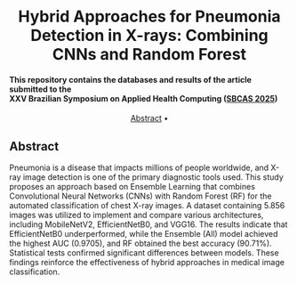 

<h1 align="center">
  <!-- <img align="center" alt="SBSI" height="80" width="280" src="https://sbsi2024.ufjf.br/assets/images/sbsi2024.png"> <br> -->
  <br>
   Hybrid Approaches for Pneumonia Detection in X-rays: Combining CNNs and Random Forest
  <br>
</h1>

<h4 align=“center”>This repository contains the databases and results of the article submitted to the <br> XXV Brazilian Symposium on Applied Health Computing (<a href=“https://www.sbcas2025.com/”>SBCAS 2025</a>)</h4>

<p align="center">
  <a href="#abstract">Abstract</a> •
  <!-- <a href="#overview">Overview</a> •
  <a href="#conteúdo">Conteúdo</a> • -->
  <!-- <a href="#autores">Autores</a> -->
</p>

## Abstract

Pneumonia is a disease that impacts millions of people worldwide, and X-ray image detection is one of the primary diagnostic tools used. This study proposes an approach based on Ensemble Learning that combines Convolutional Neural Networks (CNNs) with Random Forest (RF) for the automated classification of chest X-ray images. A dataset containing 5.856 images was utilized to implement and compare various architectures, including MobileNetV2, EfficientNetB0, and VGG16. The results indicate that EfficientNetB0 underperformed, while the Ensemble (All) model achieved the highest AUC (0.9705), and RF obtained the best accuracy (90.71%). Statistical tests confirmed significant differences between models. These findings reinforce the effectiveness of hybrid approaches in medical image classification.